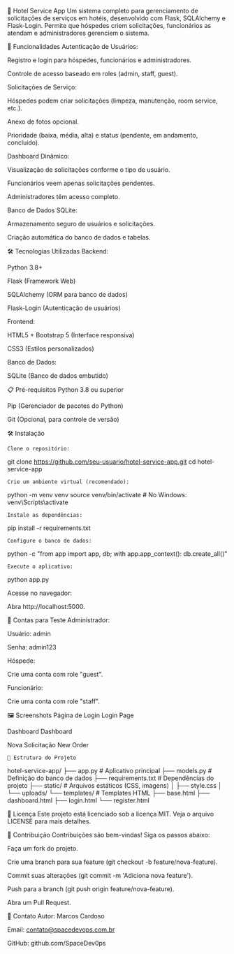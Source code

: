 🏨 Hotel Service App
Um sistema completo para gerenciamento de solicitações de serviços em hotéis, desenvolvido com Flask, SQLAlchemy e Flask-Login. Permite que hóspedes criem solicitações, funcionários as atendam e administradores gerenciem o sistema.

🚀 Funcionalidades
Autenticação de Usuários:

Registro e login para hóspedes, funcionários e administradores.

Controle de acesso baseado em roles (admin, staff, guest).

Solicitações de Serviço:

Hóspedes podem criar solicitações (limpeza, manutenção, room service, etc.).

Anexo de fotos opcional.

Prioridade (baixa, média, alta) e status (pendente, em andamento, concluído).

Dashboard Dinâmico:

Visualização de solicitações conforme o tipo de usuário.

Funcionários veem apenas solicitações pendentes.

Administradores têm acesso completo.

Banco de Dados SQLite:

Armazenamento seguro de usuários e solicitações.

Criação automática do banco de dados e tabelas.

🛠️ Tecnologias Utilizadas
Backend:

Python 3.8+

Flask (Framework Web)

SQLAlchemy (ORM para banco de dados)

Flask-Login (Autenticação de usuários)

Frontend:

HTML5 + Bootstrap 5 (Interface responsiva)

CSS3 (Estilos personalizados)

Banco de Dados:

SQLite (Banco de dados embutido)

📋 Pré-requisitos
Python 3.8 ou superior

Pip (Gerenciador de pacotes do Python)

Git (Opcional, para controle de versão)

🛠️ Instalação

    Clone o repositório:
git clone https://github.com/seu-usuario/hotel-service-app.git
cd hotel-service-app

    Crie um ambiente virtual (recomendado):
python -m venv venv
source venv/bin/activate  # No Windows: venv\Scripts\activate

    Instale as dependências:
pip install -r requirements.txt

    Configure o banco de dados:
python -c "from app import app, db; with app.app_context(): db.create_all()"

    Execute o aplicativo:
python app.py

Acesse no navegador:

Abra http://localhost:5000.

👤 Contas para Teste
Administrador:

Usuário: admin

Senha: admin123

Hóspede:

Crie uma conta com role "guest".

Funcionário:

Crie uma conta com role "staff".

🖼️ Screenshots
Página de Login
Login Page

Dashboard
Dashboard

Nova Solicitação
New Order

    📂 Estrutura do Projeto

hotel-service-app/
├── app.py               # Aplicativo principal
├── models.py            # Definição do banco de dados
├── requirements.txt     # Dependências do projeto
├── static/              # Arquivos estáticos (CSS, imagens)
│   ├── style.css
│   └── uploads/
└── templates/           # Templates HTML
    ├── base.html
    ├── dashboard.html
    ├── login.html
    └── register.html

📝 Licença
Este projeto está licenciado sob a licença MIT. Veja o arquivo LICENSE para mais detalhes.

🤝 Contribuição
Contribuições são bem-vindas! Siga os passos abaixo:

Faça um fork do projeto.

Crie uma branch para sua feature (git checkout -b feature/nova-feature).

Commit suas alterações (git commit -m 'Adiciona nova feature').

Push para a branch (git push origin feature/nova-feature).

Abra um Pull Request.

📧 Contato
Autor: Marcos Cardoso

Email: contato@spacedevops.com.br

GitHub: github.com/SpaceDev0ps
